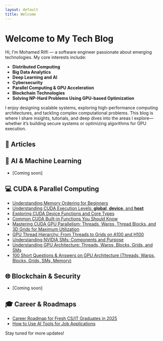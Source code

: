 ```yaml
---
layout: default
title: Welcome
---
```


# Welcome to My Tech Blog

Hi, I'm Mohamed Rilfi — a software engineer passionate about emerging technologies. My core interests include:

- **Distributed Computing**
- **Big Data Analytics**
- **Deep Learning and AI**
- **Cybersecurity**
- **Parallel Computing & GPU Acceleration**
- **Blockchain Technologies**
- **Solving NP-Hard Problems Using GPU-based Optimization**

I enjoy designing scalable systems, exploring high-performance computing architectures, and tackling complex computational problems. This blog is where I share insights, tutorials, and deep dives into the areas I explore—whether it’s building secure systems or optimizing algorithms for GPU execution.

## 📝 Articles

## 🧠 AI & Machine Learning
- [Coming soon]

## 💻 CUDA & Parallel Computing
- [Understanding Memory Ordering for Beginners](./articles/understanding-memory-ordering-for-beginners.md)
- [Understanding CUDA Execution Levels: __global__, __device__, and __host__](./articles/cuda-code-execution-levels.md)
- [Exploring CUDA Device Functions and Core Types](./articles/exploring-cuda-device-functions-and-core-types.md)
- [Common CUDA Built-in Functions You Should Know](./articles/common-cuda-built-in-functions.md)
- [Mastering CUDA GPU Parallelism: Threads, Warps, Thread Blocks, and 3D Grids for Maximum Utilization](./articles/cuda-threads-blocks-grids-warps-3d-utilization-modern-gpus.md)
- [GPU Thread Hierarchy: From Threads to Grids on A100 and H100](./articles/gpu-thread-hierarchy-threads-to-grids-a100-h100.md)
- [Understanding NVIDIA SMs: Components and Purpose](./articles/understanding-nvidia-sms-components-and-purpose.md)
- [Understanding GPU Architecture: Threads, Warps, Blocks, Grids, and SMs](./articles/understanding-gpu-architecture-threads-warps-blocks-grids-sms.md)
- [100 Short Questions & Answers on GPU Architecture (Threads, Warps, Blocks, Grids, SMs, Memory)](./articles/gpu-architecture-100-qa-threads-warps-blocks-grids-sms-memory.md)

## 🌐 Blockchain & Security
- [Coming soon]

## 🎓 Career & Roadmaps
- [Career Roadmap for Fresh CS/IT Graduates in 2025](./articles/career-roadmap-fresh-cs-it-graduates-2025.md)
- [How to Use AI Tools for Job Applications](./articles/ai-job-application-tools.md)

Stay tuned for more updates!
